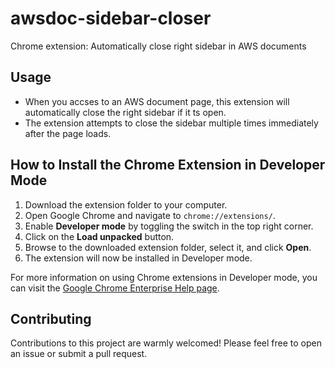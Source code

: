 # awsdoc-sidebar-closer

Chrome extension: Automatically close right sidebar in AWS documents

## Usage

- When you accses to an AWS document page, this extension will automatically close the right sidebar if it ts open.
- The extension attempts to close the sidebar multiple times immediately after the page loads.


## How to Install the Chrome Extension in Developer Mode

1. Download the extension folder to your computer.
2. Open Google Chrome and navigate to `chrome://extensions/`.
3. Enable **Developer mode** by toggling the switch in the top right corner.
4. Click on the **Load unpacked** button.
5. Browse to the downloaded extension folder, select it, and click **Open**.
6. The extension will now be installed in Developer mode.

For more information on using Chrome extensions in Developer mode, you can visit the [Google Chrome Enterprise Help page](https://support.google.com/chrome/a/answer/2714278?hl=en).


## Contributing

Contributions to this project are warmly welcomed! Please feel free to open an issue or submit a pull request.
